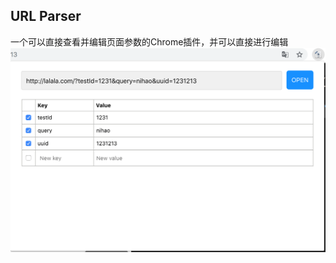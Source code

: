 ## URL Parser
一个可以直接查看并编辑页面参数的Chrome插件，并可以直接进行编辑
![](https://github.com/SinanJS/url-parse/blob/master/public/images/test.png?raw=true)